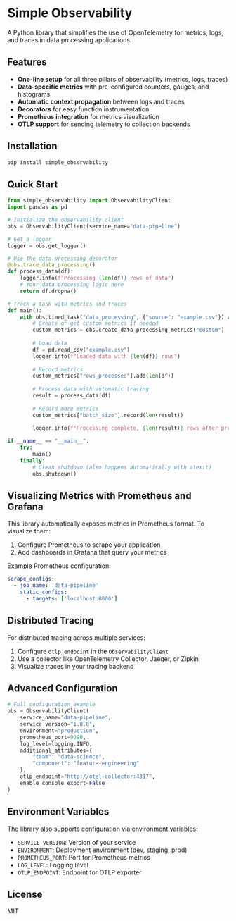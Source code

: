 # Simple Observability

A Python library that simplifies the use of OpenTelemetry for metrics, logs, and traces in data processing applications.

## Features

- **One-line setup** for all three pillars of observability (metrics, logs, traces)
- **Data-specific metrics** with pre-configured counters, gauges, and histograms
- **Automatic context propagation** between logs and traces
- **Decorators** for easy function instrumentation
- **Prometheus integration** for metrics visualization
- **OTLP support** for sending telemetry to collection backends

## Installation

```bash
pip install simple_observability
```

## Quick Start

```python
from simple_observability import ObservabilityClient
import pandas as pd

# Initialize the observability client
obs = ObservabilityClient(service_name="data-pipeline")

# Get a logger
logger = obs.get_logger()

# Use the data processing decorator
@obs.trace_data_processing()
def process_data(df):
    logger.info(f"Processing {len(df)} rows of data")
    # Your data processing logic here
    return df.dropna()

# Track a task with metrics and traces
def main():
    with obs.timed_task("data_processing", {"source": "example.csv"}) as ctx:
        # Create or get custom metrics if needed
        custom_metrics = obs.create_data_processing_metrics("custom")
        
        # Load data
        df = pd.read_csv("example.csv")
        logger.info(f"Loaded data with {len(df)} rows")
        
        # Record metrics
        custom_metrics["rows_processed"].add(len(df))
        
        # Process data with automatic tracing
        result = process_data(df)
        
        # Record more metrics
        custom_metrics["batch_size"].record(len(result))
        
        logger.info(f"Processing complete, {len(result)} rows after processing")

if __name__ == "__main__":
    try:
        main()
    finally:
        # Clean shutdown (also happens automatically with atexit)
        obs.shutdown()
```

## Visualizing Metrics with Prometheus and Grafana

This library automatically exposes metrics in Prometheus format. To visualize them:

1. Configure Prometheus to scrape your application
2. Add dashboards in Grafana that query your metrics

Example Prometheus configuration:

```yaml
scrape_configs:
  - job_name: 'data-pipeline'
    static_configs:
      - targets: ['localhost:8000']
```

## Distributed Tracing

For distributed tracing across multiple services:

1. Configure `otlp_endpoint` in the `ObservabilityClient`
2. Use a collector like OpenTelemetry Collector, Jaeger, or Zipkin
3. Visualize traces in your tracing backend

## Advanced Configuration

```python
# Full configuration example
obs = ObservabilityClient(
    service_name="data-pipeline",
    service_version="1.0.0",
    environment="production",
    prometheus_port=9090,
    log_level=logging.INFO,
    additional_attributes={
        "team": "data-science",
        "component": "feature-engineering"
    },
    otlp_endpoint="http://otel-collector:4317",
    enable_console_export=False
)
```

## Environment Variables

The library also supports configuration via environment variables:

- `SERVICE_VERSION`: Version of your service
- `ENVIRONMENT`: Deployment environment (dev, staging, prod)
- `PROMETHEUS_PORT`: Port for Prometheus metrics
- `LOG_LEVEL`: Logging level
- `OTLP_ENDPOINT`: Endpoint for OTLP exporter

## License

MIT 